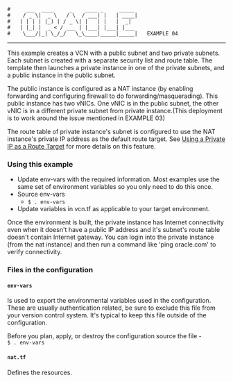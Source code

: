     #     ___  ____     _    ____ _     _____
    #    / _ \|  _ \   / \  / ___| |   | ____|
    #   | | | | |_) | / _ \| |   | |   |  _|
    #   | |_| |  _ < / ___ | |___| |___| |___
    #    \___/|_| \_/_/   \_\____|_____|_____|   EXAMPLE 04
***
This example creates a VCN with a public subnet and two private subnets. Each subnet is created with a separate security list and route table. The template then launches a private instance in one of the private subnets, and a public instance in the public subnet. 

The public instance is configured as a NAT instance (by enabling forwarding and configuring firewall to do forwarding/masquerading). This public instance has two vNICs.  One vNIC is in the public subnet,  the other vNIC is in a different private subnet from private instance.(This deployment is to work around the issue mentioned in EXAMPLE 03) 

The route table of private instance's subnet is configured to use the NAT instance's private IP address as the default route target. See [Using a Private IP as a Route Target](https://docs.us-phoenix-1.oraclecloud.com/Content/Network/Tasks/managingroutetables.htm#privateip) for more details on this feature.

### Using this example
* Update env-vars with the required information. Most examples use the same set of environment variables so you only need to do this once.
* Source env-vars
  * `$ . env-vars`
* Update variables in vcn.tf as applicable to your target environment.

Once the environment is built, the private instance has Internet connectivity even when it doesn't have a public IP address and it's subnet's route table doesn't contain Internet gateway. You can login into the private instance (from the nat instance) and then run a command like 'ping oracle.com' to verify connectivity.

### Files in the configuration

#### `env-vars`
Is used to export the environmental variables used in the configuration. These are usually authentication related, be sure to exclude this file from your version control system. It's typical to keep this file outside of the configuration.

Before you plan, apply, or destroy the configuration source the file -  
`$ . env-vars`

#### `nat.tf`
Defines the resources. 

